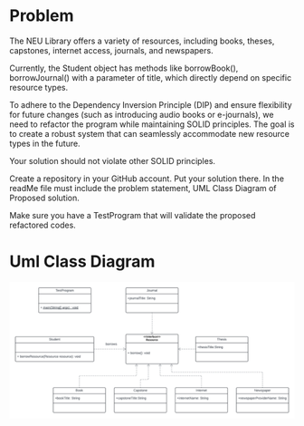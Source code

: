 
<h1>Problem</h1>
The NEU Library offers a variety of resources, including books, theses, capstones, internet access, journals, and newspapers.

Currently, the Student object has methods like borrowBook(), borrowJournal() with a parameter of title, which directly depend on specific resource types.

To adhere to the Dependency Inversion Principle (DIP) and ensure flexibility for future changes (such as introducing audio books or e-journals), we need to refactor the program while maintaining SOLID principles. The goal is to create a robust system that can seamlessly accommodate new resource types in the future.

Your solution should not violate other SOLID principles.

Create a repository in your GitHub account. Put your solution there. In the readMe file must include the problem statement, UML Class Diagram of Proposed solution.

Make sure you have a TestProgram that will validate the proposed refactored codes.

<h1>Uml Class Diagram</h1>
<img src="https://raw.githubusercontent.com/Retchizu/Lab-Assignment-6-Dependency-Inversion/main/Baltazar%2C%20Richmond%20A.%20Dependency%20Inversion%20Assignment%20UML%20%20.png"/>
